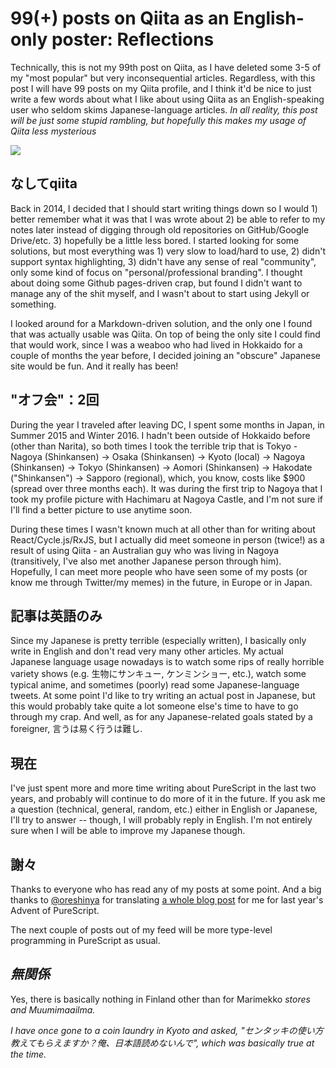 # 99(+) posts on Qiita as an English-only poster: Reflections

Technically, this is not my 99th post on Qiita, as I have deleted some 3-5 of my "most popular" but very inconsequential articles. Regardless, with this post I will have 99 posts on my Qiita profile, and I think it'd be nice to just write a few words about what I like about using Qiita as an English-speaking user who seldom skims Japanese-language articles. *In all reality, this post will be just some stupid rambling, but hopefully this makes my usage of Qiita less mysterious*

![](https://i.imgur.com/baBeTei.png)

## なしてqiita

Back in 2014, I decided that I should start writing things down so I would 1) better remember what it was that I was wrote about 2) be able to refer to my notes later instead of digging through old repositories on GitHub/Google Drive/etc. 3) hopefully be a little less bored. I started looking for some solutions, but most everything was 1) very slow to load/hard to use, 2) didn't support syntax highlighting, 3) didn't have any sense of real "community", only some kind of focus on "personal/professional branding". I thought about doing some Github pages-driven crap, but found I didn't want to manage any of the shit myself, and I wasn't about to start using Jekyll or something.

I looked around for a Markdown-driven solution, and the only one I found that was actually usable was Qiita. On top of being the only site I could find that would work, since I was a weaboo who had lived in Hokkaido for a couple of months the year before, I decided joining an "obscure" Japanese site would be fun. And it really has been!

## "オフ会"：2回

During the year I traveled after leaving DC, I spent some months in Japan, in Summer 2015 and Winter 2016. I hadn't been outside of Hokkaido before (other than Narita), so both times I took the terrible trip that is Tokyo - Nagoya (Shinkansen) -> Osaka (Shinkansen) -> Kyoto (local) -> Nagoya (Shinkansen) -> Tokyo (Shinkansen) -> Aomori (Shinkansen) -> Hakodate ("Shinkansen") -> Sapporo (regional), which, you know, costs like $900 (spread over three months each). It was during the first trip to Nagoya that I took my profile picture with Hachimaru at Nagoya Castle, and I'm not sure if I'll find a better picture to use anytime soon.

During these times I wasn't known much at all other than for writing about React/Cycle.js/RxJS, but I actually did meet someone in person (twice!) as a result of using Qiita - an Australian guy who was living in Nagoya (transitively, I've also met another Japanese person through him). Hopefully, I can meet more people who have seen some of my posts (or know me through Twitter/my memes) in the future, in Europe or in Japan.

## 記事は英語のみ

Since my Japanese is pretty terrible (especially written), I basically only write in English and don't read very many other articles. My actual Japanese language usage nowadays is to watch some rips of really horrible variety shows (e.g. 生物にサンキュー, ケンミンショー, etc.), watch some typical anime, and sometimes (poorly) read some Japanese-language tweets. At some point I'd like to try writing an actual post in Japanese, but this would probably take quite a lot someone else's time to have to go through my crap. And well, as for any Japanese-related goals stated by a foreigner, 言うは易く行うは難し.

## 現在

I've just spent more and more time writing about PureScript in the last two years, and probably will continue to do more of it in the future. If you ask me a question (technical, general, random, etc.) either in English or Japanese, I'll try to answer -- though, I will probably reply in English. I'm not entirely sure when I will be able to improve my Japanese though.

## 謝々

Thanks to everyone who has read any of my posts at some point. And a big thanks to [@oreshinya](https://qiita.com/oreshinya) for translating [a whole blog post](https://qiita.com/oreshinya/items/6bb8ef2639f2f739b7e7) for me for last year's Advent of PureScript.

The next couple of posts out of my feed will be more type-level programming in PureScript as usual.

## *無関係*

Yes, there is basically nothing in Finland other than for Marimekko *stores and Muumimaailma.*

*I have once gone to a coin laundry in Kyoto and asked, "センタッキの使い方教えてもらえますか？俺、日本語読めないんで", which was basically true at the time.*

